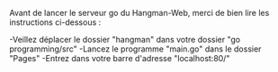 Avant de lancer le serveur go du Hangman-Web, merci de bien lire les instructions ci-dessous :

-Veillez déplacer le dossier "hangman" dans votre dossier "go programming/src"
-Lancez le programme "main.go" dans le dossier "Pages"
-Entrez dans votre barre d'adresse "localhost:80/"